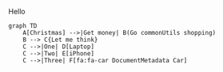 Hello

<!--MERMAID {width:100}-->
```mermaid
graph TD
    A[Christmas] -->|Get money| B(Go commonUtils shopping)
    B --> C{Let me think}
    C -->|One| D[Laptop]
    C -->|Two| E[iPhone]
    C -->|Three| F[fa:fa-car DocumentMetadata Car]
```
<!--MCONTENT {content: graph TD<br/>
A\[Christmas\] \-\-\>|Get money| B(Go `commonUtils`<swm-token data-swm-token=":fileWithALotOfContent.js:14:6:6:`import * as commonUtils from &#39;./utils/common&#39;;`"/> shopping)<br/>
B \-\-\> C{Let me think}<br/>
C \-\-\>|One| D\[Laptop\]<br/>
C \-\-\>|Two| E\[iPhone\]<br/>
C \-\-\>|Three| F\[fa:fa-car `DocumentMetadata`<swm-token data-swm-token=":fileWithALotOfContent.js:10:4:4:`import { DocumentMetadata, isDocumentId, isDocumentMetadata } from &#39;./generated-docs/documents/document&#39;;`"/> Car\]<br/>} --->

